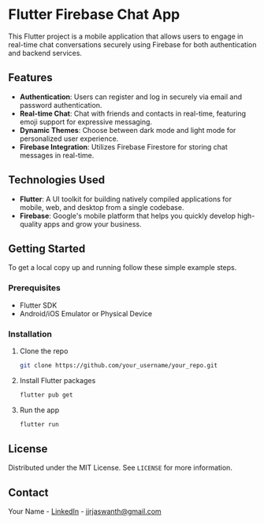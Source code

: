 # Flutter Firebase Chat App

This Flutter project is a mobile application that allows users to engage in real-time chat conversations securely using Firebase for both authentication and backend services.

## Features

- **Authentication**: Users can register and log in securely via email and password authentication.
- **Real-time Chat**: Chat with friends and contacts in real-time, featuring emoji support for expressive messaging.
- **Dynamic Themes**: Choose between dark mode and light mode for personalized user experience.
- **Firebase Integration**: Utilizes Firebase Firestore for storing chat messages in real-time.

## Technologies Used

- **Flutter**: A UI toolkit for building natively compiled applications for mobile, web, and desktop from a single codebase.
- **Firebase**: Google's mobile platform that helps you quickly develop high-quality apps and grow your business.

## Getting Started

To get a local copy up and running follow these simple example steps.

### Prerequisites

- Flutter SDK
- Android/iOS Emulator or Physical Device

### Installation

1. Clone the repo
   ```sh
   git clone https://github.com/your_username/your_repo.git
   ```
2. Install Flutter packages
   ```sh
   flutter pub get
   ```
3. Run the app
   ```sh
   flutter run
   ```

## License

Distributed under the MIT License. See `LICENSE` for more information.

## Contact

Your Name - [LinkedIn]([https://linkedin.com/in/yourname](https://www.linkedin.com/in/jaswanth-raj-j-516ba4248/)) - jjrjaswanth@gmail.com
